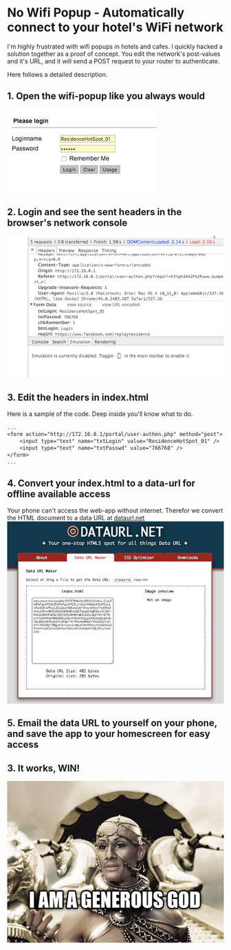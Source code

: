 # No Wifi Popup - Automatically connect to your hotel's WiFi network

I'm highly frustrated with wifi popups in hotels and cafes. I quickly hacked
a solution together as a proof of concept.
You edit the network's post-values and it's URL, and it will send a POST
request to your router to authenticate. 

Here follows a detailed description.

## 1. Open the wifi-popup like you always would
![login](screenshots/login.png)

## 2. Login and see the sent headers in the browser's network console
![headers](screenshots/headers.png)

## 3. Edit the headers in index.html
Here is a sample of the code. Deep inside you'll know what to do.
```
...
<form action="http://172.16.0.1/portal/user-authen.php" method="post">
    <input type="text" name="txtLogin" value="ResidenceHotSpot_01" />
    <input type="text" name="txtPasswd" value="766768" />
</form>
...
```

## 4. Convert your index.html to a data-url for offline available access
Your phone can't access the web-app without internet. Therefor we convert the
HTML document to a data URL at [dataurl.net](http://dataurl.net/)
![dataurl](screenshots/dataurl.png)

## 5. Email the data URL to yourself on your phone, and save the app to your homescreen for easy access 



## 3. It works, WIN!
![win](screenshots/win.jpg)

